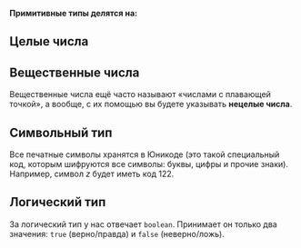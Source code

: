 
**Примитивные типы делятся на:**

## **Целые числа**

## **Вещественные числа**
Вещественные числа ещё часто называют «числами с плавающей точкой», а вообще, с их помощью вы будете указывать **нецелые числа**.

## **Символьный тип**
Все печатные символы хранятся в Юникоде (это такой специальный код, которым шифруются все символы: буквы, цифры и прочие знаки). Например, символ _z_ будет иметь код 122.

## **Логический тип**
За логический тип у нас отвечает `boolean`. Принимает он только два значения: `true` (верно/правда) и `false` (неверно/ложь).

